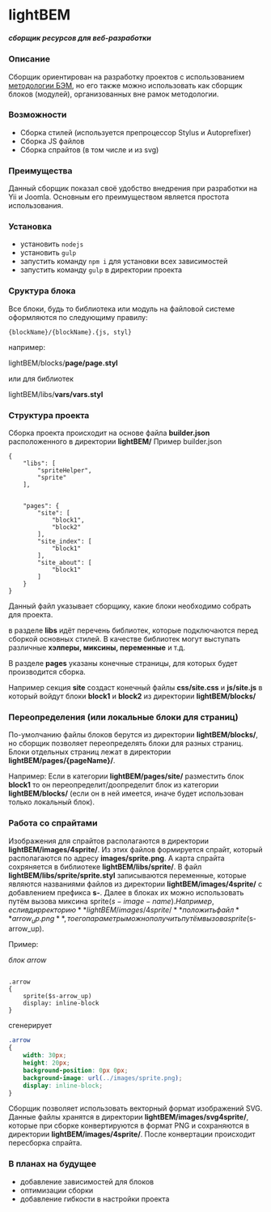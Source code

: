 # lightBEM
##### сборщик ресурсов для веб-разработки

### Описание
Сборщик ориентирован на разработку проектов с использованием [методологии БЭМ](https://ru.bem.info/method/), но его также можно использовать как сборщик блоков (модулей), организованных вне рамок методологии.

### Возможности
- Сборка стилей (используется препроцессор Stylus и Autoprefixer)
- Сборка JS файлов
- Сборка спрайтов (в том числе и из svg)

### Преимущества
Данный сборщик показал своё удобство внедрения при разработки на Yii и Joomla. Основным его преимуществом является простота использования.

### Установка
- установить ```nodejs```
- установить ```gulp```
- запустить команду ```npm i``` для установки всех зависимостей
- запустить команду ```gulp``` в директории проекта

### Сруктура блока
Все блоки, будь то библиотека или модуль на файловой системе оформляются по следующиму правилу:
```
{blockName}/{blockName}.{js, styl}
```
например:

lightBEM/blocks/**page/page.styl**

или для библиотек

lightBEM/libs/**vars/vars.styl**

### Структура проекта
Сборка проекта происходит на основе файла **builder.json** расположенного в директории **lightBEM/**
Пример builder.json
```
{
    "libs": [
        "spriteHelper",
        "sprite"
    ],


    "pages": {
        "site": [
            "block1",
            "block2"
        ],
        "site_index": [
            "block1"
        ],
        "site_about": [
            "block1"
        ]
    }
}
```
Данный файл указывает сборщику, какие блоки необходимо собрать для проекта.


в разделе **libs** идёт перечень библиотек, которые подключаются перед сборкой основных стилей. В качестве библиотек могут выступать различные **хэлперы, миксины, переменные** и т.д.

В разделе **pages** указаны конечные страницы, для которых будет производится сборка.

Например секция **site** создаст конечный файлы **css/site.css** и **js/site.js** в который войдут блоки **block1** и **block2** из директории **lightBEM/blocks/**

### Переопределения (или локальные блоки для страниц)
По-умолчанию файлы блоков берутся из директории **lightBEM/blocks/**, но сборщик позволяет переопределять блоки для разных страниц. Блоки отдельных страниц лежат в директории **lightBEM/pages/{pageName}/**.

Например:
Если в категории **lightBEM/pages/site/** разместить блок **block1** то он переопределит/доопределит блок из категории **lightBEM/blocks/** (если он в ней имеется, иначе будет использован только локальный блок).

### Работа со спрайтами
Изображения для спрайтов располагаются в директории **lightBEM/images/4sprite/**.
Из этих файлов формируется спрайт, который располагаются по адресу **images/sprite.png**. А карта спрайта сохряняется в библиотеке **lightBEM/libs/sprite/**.
В файл **lightBEM/libs/sprite/sprite.styl** записываются переменные, которые являются названиями файлов из директории **lightBEM/images/4sprite/** с добавлением префикса **s-**.
Далее в блоках их можно использовать путём вызова миксина sprite($s-image-name). Например, если в дирректорию **lightBEM/images/4sprite/** положить файл **arrow_up.png**, то его параметры можно получить путём вызова sprite($s-arrow_up).

Пример:

*блок arrow*
```stylus

.arrow
{
    sprite($s-arrow_up)
    display: inline-block
}

```

сгенерирует
```css
.arrow
{
    width: 30px;
    height: 20px;
    background-position: 0px 0px;
    background-image: url(../images/sprite.png);
    display: inline-block;
}
```

Сборщик позволяет использовать векторный формат изображений SVG. Данные файлы хранятся в директории **lightBEM/images/svg4sprite/**, которые при сборке конвертируются в формат PNG и сохраняются в директории **lightBEM/images/4sprite/**. После конвертации происходит пересборка спрайта.

### В планах на будущее
- добавление зависимостей для блоков
- оптимизации сборки
- добавление гибкости в настройки проекта

